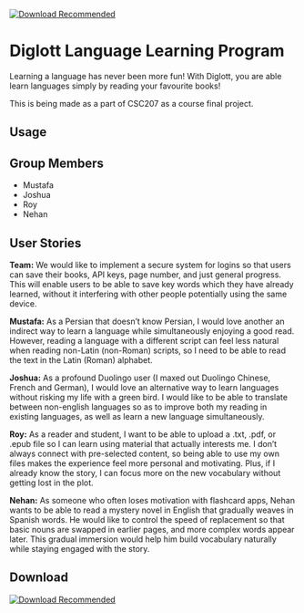 
[![Download Recommended](https://img.shields.io/github/v/release/joshuazcchen/diglott?label=Download%20Latest%20JAR)](https://github.com/joshuazcchen/diglott/releases/latest)


# Diglott Language Learning Program
Learning a language has never been more fun! With Diglott, you are able learn languages simply by reading your favourite books!

This is being made as a part of CSC207 as a course final project.

## Usage


## Group Members
- Mustafa
- Joshua
- Roy
- Nehan


## User Stories
**Team:** We would like to implement a secure system for logins so that users can save their books, API keys, page number, and just general progress. This will enable users to be able to save key words which they have already learned, without it interfering with other people potentially using the same device. 

**Mustafa:** As a Persian that doesn’t know Persian, I would love another an indirect way to learn a language while simultaneously enjoying a good read. However, reading a language with a different script can feel less natural when reading non-Latin (non-Roman) scripts, so I need to be able to read the text in the Latin (Roman) alphabet.

**Joshua:** As a profound Duolingo user (I maxed out Duolingo Chinese, French and German), I would love an alternative way to learn languages without risking my life with a green bird. I would like to be able to translate between non-english languages so as to improve both my reading in existing languages, as well as learn a new language simultaneously.

**Roy:** As a reader and student, I want to be able to upload a .txt, .pdf, or .epub file so I can learn using material that actually interests me. I don’t always connect with pre-selected content, so being able to use my own files makes the experience feel more personal and motivating. Plus, if I already know the story, I can focus more on the new vocabulary without getting lost in the plot.

**Nehan:** As someone who often loses motivation with flashcard apps, Nehan wants to be able to read a mystery novel in English that gradually weaves in Spanish words. He would like to control the speed of replacement so that basic nouns are swapped in earlier pages, and more complex words appear later. This gradual immersion would help him build vocabulary naturally while staying engaged with the story. 


## Download

[![Download Recommended](https://img.shields.io/github/v/release/joshuazcchen/diglott?label=Download%20Latest%20JAR)](https://github.com/joshuazcchen/diglott/releases/latest)
